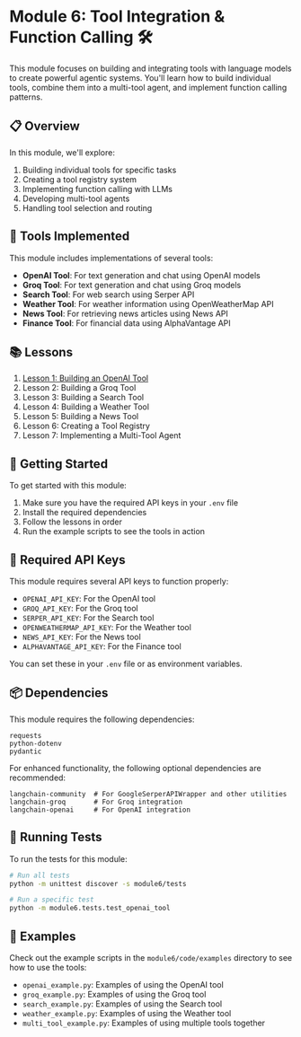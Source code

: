 # Module 6: Tool Integration & Function Calling 🛠️

This module focuses on building and integrating tools with language models to create powerful agentic systems. You'll learn how to build individual tools, combine them into a multi-tool agent, and implement function calling patterns.

## 📋 Overview

In this module, we'll explore:

1. Building individual tools for specific tasks
2. Creating a tool registry system
3. Implementing function calling with LLMs
4. Developing multi-tool agents
5. Handling tool selection and routing

## 🧰 Tools Implemented

This module includes implementations of several tools:

- **OpenAI Tool**: For text generation and chat using OpenAI models
- **Groq Tool**: For text generation and chat using Groq models
- **Search Tool**: For web search using Serper API
- **Weather Tool**: For weather information using OpenWeatherMap API
- **News Tool**: For retrieving news articles using News API
- **Finance Tool**: For financial data using AlphaVantage API

## 📚 Lessons

1. [Lesson 1: Building an OpenAI Tool](lessons/lesson1_openai_tool.md)
2. Lesson 2: Building a Groq Tool
3. Lesson 3: Building a Search Tool
4. Lesson 4: Building a Weather Tool
5. Lesson 5: Building a News Tool
6. Lesson 6: Creating a Tool Registry
7. Lesson 7: Implementing a Multi-Tool Agent

## 🚀 Getting Started

To get started with this module:

1. Make sure you have the required API keys in your `.env` file
2. Install the required dependencies
3. Follow the lessons in order
4. Run the example scripts to see the tools in action

## 🔑 Required API Keys

This module requires several API keys to function properly:

- `OPENAI_API_KEY`: For the OpenAI tool
- `GROQ_API_KEY`: For the Groq tool
- `SERPER_API_KEY`: For the Search tool
- `OPENWEATHERMAP_API_KEY`: For the Weather tool
- `NEWS_API_KEY`: For the News tool
- `ALPHAVANTAGE_API_KEY`: For the Finance tool

You can set these in your `.env` file or as environment variables.

## 📦 Dependencies

This module requires the following dependencies:

```
requests
python-dotenv
pydantic
```

For enhanced functionality, the following optional dependencies are recommended:

```
langchain-community  # For GoogleSerperAPIWrapper and other utilities
langchain-groq       # For Groq integration
langchain-openai     # For OpenAI integration
```

## 🧪 Running Tests

To run the tests for this module:

```bash
# Run all tests
python -m unittest discover -s module6/tests

# Run a specific test
python -m module6.tests.test_openai_tool
```

## 📝 Examples

Check out the example scripts in the `module6/code/examples` directory to see how to use the tools:

- `openai_example.py`: Examples of using the OpenAI tool
- `groq_example.py`: Examples of using the Groq tool
- `search_example.py`: Examples of using the Search tool
- `weather_example.py`: Examples of using the Weather tool
- `multi_tool_example.py`: Examples of using multiple tools together
